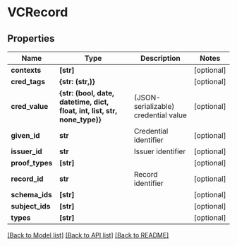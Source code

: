 # VCRecord


## Properties
Name | Type | Description | Notes
------------ | ------------- | ------------- | -------------
**contexts** | **[str]** |  | [optional] 
**cred_tags** | **{str: (str,)}** |  | [optional] 
**cred_value** | **{str: (bool, date, datetime, dict, float, int, list, str, none_type)}** | (JSON-serializable) credential value | [optional] 
**given_id** | **str** | Credential identifier | [optional] 
**issuer_id** | **str** | Issuer identifier | [optional] 
**proof_types** | **[str]** |  | [optional] 
**record_id** | **str** | Record identifier | [optional] 
**schema_ids** | **[str]** |  | [optional] 
**subject_ids** | **[str]** |  | [optional] 
**types** | **[str]** |  | [optional] 

[[Back to Model list]](../README.md#documentation-for-models) [[Back to API list]](../README.md#documentation-for-api-endpoints) [[Back to README]](../README.md)


